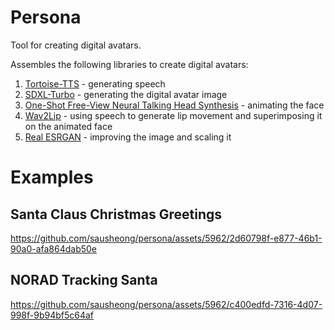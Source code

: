 # Persona

Tool for creating digital avatars.

Assembles the following libraries to create digital avatars:
1. [Tortoise-TTS](https://github.com/neonbjb/tortoise-tts) - generating speech
2. [SDXL-Turbo](https://huggingface.co/stabilityai/sdxl-turbo) - generating the digital avatar image
3. [One-Shot Free-View Neural Talking Head Synthesis](https://github.com/zhanglonghao1992/One-Shot_Free-View_Neural_Talking_Head_Synthesis) - animating the face
4. [Wav2Lip](https://github.com/Rudrabha/Wav2Lip) - using speech to generate lip movement and superimposing it on the animated face
5. [Real ESRGAN](https://github.com/ai-forever/Real-ESRGAN) - improving the image and scaling it

# Examples

## Santa Claus Christmas Greetings
https://github.com/sausheong/persona/assets/5962/2d60798f-e877-46b1-90a0-afa864dab50e

## NORAD Tracking Santa
https://github.com/sausheong/persona/assets/5962/c400edfd-7316-4d07-998f-9b94bf5c64af


